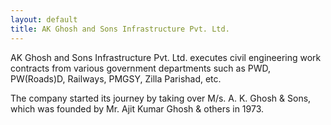 ```yaml
---
layout: default
title: AK Ghosh and Sons Infrastructure Pvt. Ltd.
---
```


AK Ghosh and Sons Infrastructure Pvt. Ltd. executes civil engineering work contracts from various government departments such as PWD, PW(Roads)D, Railways, PMGSY, Zilla Parishad, etc.  

The company started its journey by taking over M/s. A. K. Ghosh & Sons, which was founded by Mr. Ajit Kumar Ghosh & others in 1973. 

